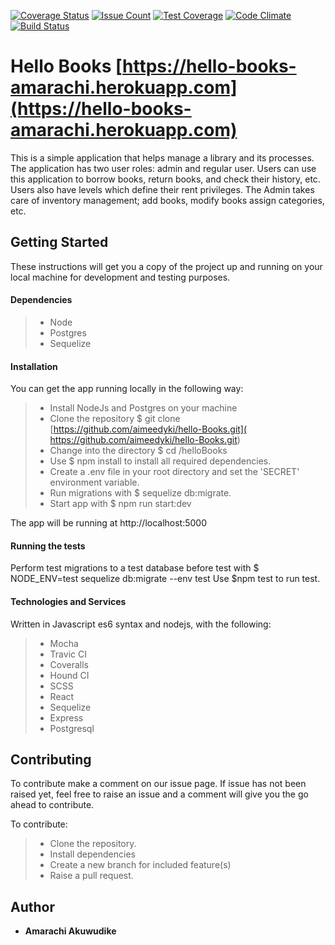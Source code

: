 [![Coverage Status](https://coveralls.io/repos/github/aimeedyki/hello-Books/badge.svg?branch=develop)](https://coveralls.io/github/aimeedyki/hello-Books?branch=develop)
[![Issue Count](https://codeclimate.com/github/aimeedyki/hello-Books/badges/issue_count.svg)](https://codeclimate.com/github/codeclimate/codeclimate)
[![Test Coverage](https://codeclimate.com/github/aimeedyki/hello-Books/badges/coverage.svg)](https://codeclimate.com/github/codeclimate/codeclimate/coverage)
[![Code Climate](https://codeclimate.com/github/aimeedyki/hello-Books/badges/gpa.svg)](https://codeclimate.com/github/codeclimate/codeclimate)
[![Build Status](https://travis-ci.org/aimeedyki/hello-Books.svg?branch=develop)](https://travis-ci.org/aimeedyki/hello-Books)

# Hello Books [https://hello-books-amarachi.herokuapp.com](https://hello-books-amarachi.herokuapp.com)

This is a simple application that helps manage a library and its processes. The application has two user roles: admin and regular user. Users can use this application to borrow books, return books, and check their history, etc. Users also have levels which define their rent privileges. The Admin takes care of inventory management; add books, modify books assign categories, etc.

## Getting Started

These instructions will get you a copy of the project up and running on your local machine for development and testing purposes.

#### Dependencies

>- Node
>- Postgres
>- Sequelize

#### Installation

You can get the app running locally in the following way:
>- Install NodeJs and Postgres on your machine
>- Clone the repository $ git clone [https://github.com/aimeedyki/hello-Books.git]( https://github.com/aimeedyki/hello-Books.git)
>- Change into the directory $ cd /helloBooks
>- Use $ npm install to install all required dependencies.
>- Create a .env file in your root directory and set the 'SECRET' environment variable.
>- Run migrations with $ sequelize db:migrate.
>- Start app with $ npm run start:dev

The app will be running at http://localhost:5000

#### Running the tests

Perform test migrations to a test database before test with $ NODE_ENV=test sequelize db:migrate --env test
Use  $npm test to run test.

#### Technologies and Services

Written in Javascript es6 syntax and nodejs, with the following:
>- Mocha
>- Travic CI
>- Coveralls
>- Hound CI
>- SCSS
>- React
>- Sequelize
>- Express
>- Postgresql

## Contributing

To contribute make a comment on our issue page. If issue has not been raised yet, feel free to raise an issue and a comment will give you the go ahead to contribute. 

To contribute:
>- Clone the repository.
>- Install dependencies
>- Create a new branch for included feature(s)
>- Raise a pull request.


## Author

* **Amarachi Akuwudike** 


